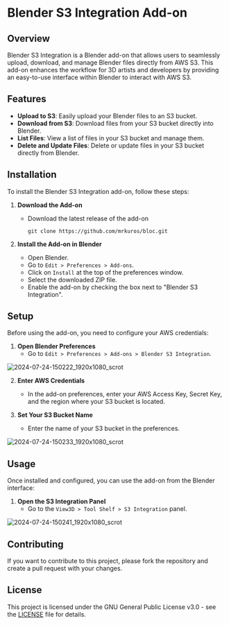 # Blender S3 Integration Add-on

## Overview

Blender S3 Integration is a Blender add-on that allows users to seamlessly upload, download, and manage Blender files directly from AWS S3. This add-on enhances the workflow for 3D artists and developers by providing an easy-to-use interface within Blender to interact with AWS S3.

## Features

- **Upload to S3**: Easily upload your Blender files to an S3 bucket.
- **Download from S3**: Download files from your S3 bucket directly into Blender.
- **List Files**: View a list of files in your S3 bucket and manage them.
- **Delete and Update Files**: Delete or update files in your S3 bucket directly from Blender.

## Installation

To install the Blender S3 Integration add-on, follow these steps:

1. **Download the Add-on**
   - Download the latest release of the add-on
     ```
     git clone https://github.com/mrkuros/bloc.git
      ```
     
1. **Install the Add-on in Blender**
   - Open Blender.
   - Go to `Edit > Preferences > Add-ons`.
   - Click on `Install` at the top of the preferences window.
   - Select the downloaded ZIP file.
   - Enable the add-on by checking the box next to "Blender S3 Integration".

## Setup

Before using the add-on, you need to configure your AWS credentials:

1. **Open Blender Preferences**
   - Go to `Edit > Preferences > Add-ons > Blender S3 Integration`.

![2024-07-24-150222_1920x1080_scrot](https://github.com/user-attachments/assets/8d102066-a5d6-43f3-a709-5e7d7c154160)


2. **Enter AWS Credentials**
   - In the add-on preferences, enter your AWS Access Key, Secret Key, and the region where your S3 bucket is located.

3. **Set Your S3 Bucket Name**
   - Enter the name of your S3 bucket in the preferences.
  
![2024-07-24-150233_1920x1080_scrot](https://github.com/user-attachments/assets/8ee196da-2d21-4e26-9cda-f88564d79be9)


## Usage

Once installed and configured, you can use the add-on from the Blender interface:

1. **Open the S3 Integration Panel**
   - Go to the `View3D > Tool Shelf > S3 Integration` panel.

![2024-07-24-150241_1920x1080_scrot](https://github.com/user-attachments/assets/9f5a15af-1199-4ca0-b5f4-57eba054384a)

## Contributing

If you want to contribute to this project, please fork the repository and create a pull request with your changes.

## License

This project is licensed under the GNU General Public License v3.0 - see the [LICENSE](LICENSE) file for details.
